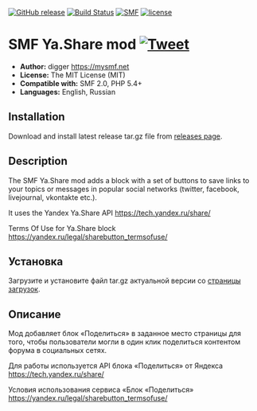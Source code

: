 [![GitHub release](https://img.shields.io/github/release/realdigger/SMF-YaShare.svg)](https://github.com/realdigger/SMF-YaShare/releases)
[![Build Status](https://travis-ci.org/realdigger/SMF-YaShare.svg?branch=master)](https://travis-ci.org/realdigger/SMF-YaShare)
[![SMF](https://img.shields.io/badge/SMF-2.0-blue.svg?style==flat)](https://simplemachines.org)
[![license](https://img.shields.io/github/license/realdigger/SMF-YaShare.svg)](https://github.com/realdigger/SMF-YaShare/blob/master/license.txt)  
# SMF Ya.Share mod [![Tweet](https://img.shields.io/twitter/url/http/shields.io.svg?style=social)](https://twitter.com/intent/tweet?text=SMF%20YaShare.&url=https://github.com/realdigger/SMF-YaShare&hashtags=smf,yashare)
* **Author:** digger https://mysmf.net
* **License:** The MIT License (MIT)
* **Compatible with:** SMF 2.0, PHP 5.4+
* **Languages:** English, Russian

## Installation  
Download and install latest release tar.gz file from [releases page](https://github.com/realdigger/SMF-YaShare/releases).

## Description
The SMF Ya.Share mod adds a block with a set of buttons to save links to your topics or messages in popular social networks (twitter, facebook, livejournal, vkontakte etc.).

It uses the Yandex Ya.Share API https://tech.yandex.ru/share/

Terms Of Use for Ya.Share block https://yandex.ru/legal/sharebutton_termsofuse/

## Установка    
Загрузите и установите файл tar.gz актуальной версии со [страницы загрузок](https://github.com/realdigger/SMF-YaShare/releases).

## Описание
Мод добавляет блок «Поделиться» в заданное место страницы для того, чтобы пользователи могли в один клик поделиться контентом форума в социальных сетях.

Для работы используется API блока «Поделиться» от Яндекса https://tech.yandex.ru/share/

Условия использования сервиса «Блок «Поделиться» https://yandex.ru/legal/sharebutton_termsofuse/